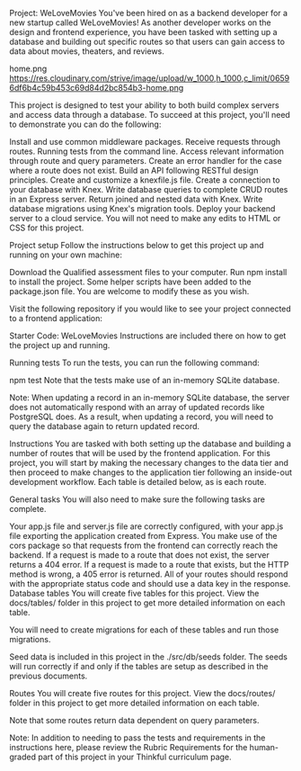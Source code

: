 Project: WeLoveMovies
You've been hired on as a backend developer for a new startup called WeLoveMovies! As another developer works on the design and frontend experience, you have been tasked with setting up a database and building out specific routes so that users can gain access to data about movies, theaters, and reviews.

home.png https://res.cloudinary.com/strive/image/upload/w_1000,h_1000,c_limit/06596df6b4c59b453c69d84d2bc854b3-home.png

This project is designed to test your ability to both build complex servers and access data through a database. To succeed at this project, you'll need to demonstrate you can do the following:

Install and use common middleware packages.
Receive requests through routes.
Running tests from the command line.
Access relevant information through route and query parameters.
Create an error handler for the case where a route does not exist.
Build an API following RESTful design principles.
Create and customize a knexfile.js file.
Create a connection to your database with Knex.
Write database queries to complete CRUD routes in an Express server.
Return joined and nested data with Knex.
Write database migrations using Knex's migration tools.
Deploy your backend server to a cloud service.
You will not need to make any edits to HTML or CSS for this project.

Project setup
Follow the instructions below to get this project up and running on your own machine:

Download the Qualified assessment files to your computer.
Run npm install to install the project.
Some helper scripts have been added to the package.json file. You are welcome to modify these as you wish.

Visit the following repository if you would like to see your project connected to a frontend application:

Starter Code: WeLoveMovies
Instructions are included there on how to get the project up and running.

Running tests
To run the tests, you can run the following command:

npm test
Note that the tests make use of an in-memory SQLite database.

Note: When updating a record in an in-memory SQLite database, the server does not automatically respond with an array of updated records like PostgreSQL does. As a result, when updating a record, you will need to query the database again to return updated record.

Instructions
You are tasked with both setting up the database and building a number of routes that will be used by the frontend application. For this project, you will start by making the necessary changes to the data tier and then proceed to make changes to the application tier following an inside-out development workflow. Each table is detailed below, as is each route.

General tasks
You will also need to make sure the following tasks are complete.

Your app.js file and server.js file are correctly configured, with your app.js file exporting the application created from Express.
You make use of the cors package so that requests from the frontend can correctly reach the backend.
If a request is made to a route that does not exist, the server returns a 404 error.
If a request is made to a route that exists, but the HTTP method is wrong, a 405 error is returned.
All of your routes should respond with the appropriate status code and should use a data key in the response.
Database tables
You will create five tables for this project. View the docs/tables/ folder in this project to get more detailed information on each table.

You will need to create migrations for each of these tables and run those migrations.

Seed data is included in this project in the ./src/db/seeds folder. The seeds will run correctly if and only if the tables are setup as described in the previous documents.

Routes
You will create five routes for this project. View the docs/routes/ folder in this project to get more detailed information on each table.

Note that some routes return data dependent on query parameters.

Note: In addition to needing to pass the tests and requirements in the instructions here, please review the Rubric Requirements for the human-graded part of this project in your Thinkful curriculum page.

